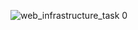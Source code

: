 ![web_infrastructure_task 0](https://github.com/Lamba237/alx-system_engineering-devops/assets/129569062/e1025bc1-2c84-4bf6-b8a4-c83163dfbb61)
